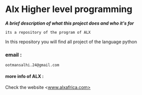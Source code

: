 
# Alx Higher level programming
___A brief description of what this project does and who it's for___
```
its a repository of the program of ALX
```
In this repository you will find all project of the language python

### email :
```
ootmansalhi.24@gmail.com
```
#### more info of ALX :

Check the website <www.alxafrica.com>

